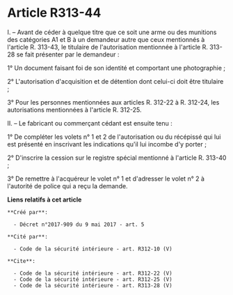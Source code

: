 # Article R313-44

I. – Avant de céder à quelque titre que ce soit une arme ou des munitions des catégories A1 et B à un demandeur autre que
ceux mentionnés à l'article R. 313-43, le titulaire de l'autorisation mentionnée à l'article R. 313-28 se fait présenter par
le demandeur : 

1° Un document faisant foi de son identité et comportant une photographie ; 

2° L'autorisation d'acquisition et de détention dont celui-ci doit être titulaire ; 

3° Pour les personnes mentionnées aux articles R. 312-22 à R. 312-24, les autorisations mentionnées à l'article R. 312-25. 

II. – Le fabricant ou commerçant cédant est ensuite tenu : 

1° De compléter les volets n° 1 et 2 de l'autorisation ou du récépissé qui lui est présenté en inscrivant les indications
qu'il lui incombe d'y porter ; 

2° D'inscrire la cession sur le registre spécial mentionné à l'article R. 313-40 ; 

3° De remettre à l'acquéreur le volet n° 1 et d'adresser le volet n° 2 à l'autorité de police qui a reçu la demande.

**Liens relatifs à cet article**

	**Créé par**:

	  - Décret n°2017-909 du 9 mai 2017 - art. 5

	**Cité par**:

	  - Code de la sécurité intérieure - art. R312-10 (V)

	**Cite**:

	  - Code de la sécurité intérieure - art. R312-22 (V)
	  - Code de la sécurité intérieure - art. R312-25 (V)
	  - Code de la sécurité intérieure - art. R313-28 (V)
